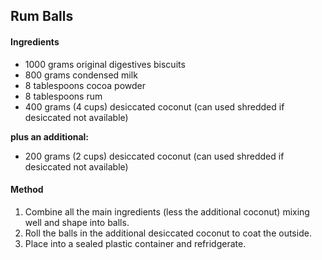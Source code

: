 ## Rum Balls

#### Ingredients

* 1000 grams original digestives biscuits
* 800 grams condensed milk
* 8 tablespoons cocoa powder
* 8 tablespoons rum
* 400 grams (4 cups) desiccated coconut (can used shredded if desiccated not available)

**plus an additional:**

* 200 grams (2 cups) desiccated coconut (can used shredded if desiccated not available)

#### Method

1. Combine all the main ingredients (less the additional coconut) mixing well and shape into balls.
1. Roll the balls in the additional desiccated coconut to coat the outside.
1. Place into a sealed plastic container and refridgerate.
